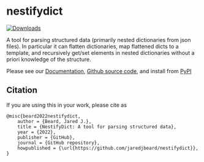 # nestifydict

[![Downloads](https://static.pepy.tech/badge/nestifydict)](https://pepy.tech/project/nestifydict)

A tool for parsing structured data (primarily nested dictionaries from json files). In particular it can flatten dictionaries, map flattened dicts to a template, and recursively get/set elements in nested dictionaries without a priori knowledge of the structure.

Please see our [Documentation](https://nestifydict.readthedocs.io/en/latest/intro.html), 
[Github source code](https://github.com/jaredjbeard/nestifydict), 
and install from [PyPI](https://pypi.org/project/nestifydict/)

Citation
--------
If you are using this in your work, please cite as

```
@misc{beard2022nestifydict,
    author = {Beard, Jared J.},
    title = {NestifyDict: A tool for parsing structured data},
    year = {2022},
    publisher = {GitHub},
    journal = {GitHub repository},
    howpublished = {\url{https://github.com/jaredjbeard/nestifydict}},
}
```
